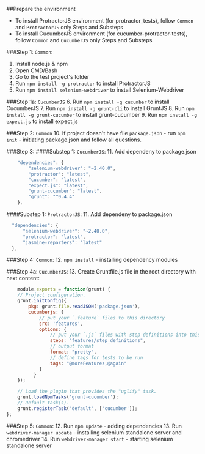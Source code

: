 ##Prepare the environment

* To install ProtractorJS environment (for protractor_tests), follow `Common` and `ProtractorJS` only Steps and Substeps
* To install CucumberJS environment (for cucumber-protractor-tests), follow `Common` and `CucumberJS` only Steps and Substeps

###Step 1: `Common`:
1. Install node.js & npm
2. Open CMD/Bash
3. Go to the test project's folder
4. Run `npm install –g protractor` to install ProtractorJS
5. Run `npm install selenium-webdriver` to install Selenium-Webdriver


###Step 1a: `CucumberJS`
6. Run `npm install -g cucumber` to install CucumberJS
7. Run `npm install -g grunt-cli` to install GruntJS
8. Run `npm install -g grunt-cucumber` to install grunt-cucumber 
9. Run `npm install -g expect.js` to install expect.js 

###Step 2: `Common`
10. If project doesn't have file `package.json` - run `npm init` - initiating package.json and follow all questions.

###Step 3:
####Substep 1: `CucumberJS`:
11. Add dependeny to package.json

```js 
    "dependencies": { 
        "selenium-webdriver": "~2.40.0", 
        "protractor": "latest", 
        "cucumber": "latest", 
        "expect.js": "latest", 
        "grunt-cucumber": "latest", 
        "grunt": "^0.4.4" 
    },
```

####Substep 1: `ProtractorJS`:
11. Add dependeny to package.json

```js 
  "dependencies": { 
      "selenium-webdriver": "~2.40.0", 
      "protractor": "latest",
      "jasmine-reporters": "latest"
  },
```

###Step 4: `Common`:
12. `npm install` - installing dependency modules

###Step 4a: `CucumberJS`:
13. Create Gruntfile.js file in the root directory with next content:

```js
    module.exports = function(grunt) {
    // Project configuration.
    grunt.initConfig({
        pkg: grunt.file.readJSON('package.json'),
        cucumberjs: {
            // put your `.feature` files to this directory
            src: 'features',
            options: {
                // put your `.js` files with step definitions into this folder
                steps: "features/step_definitions",
                // output format
                format: "pretty",
                // define tags for tests to be run
                tags: "@moreFeatures,@again"
            }
          }
    });

    // Load the plugin that provides the "uglify" task.
    grunt.loadNpmTasks('grunt-cucumber');
    // Default task(s).
    grunt.registerTask('default', ['cucumber']);
};
```

###Step 5: `Common`:
12. Run `npm update` - adding dependencies
13. Run `webdriver-manager update` - installing selenium standalone server and chromedriver
14. Run `webdriver-manager start` - starting selenium standalone server